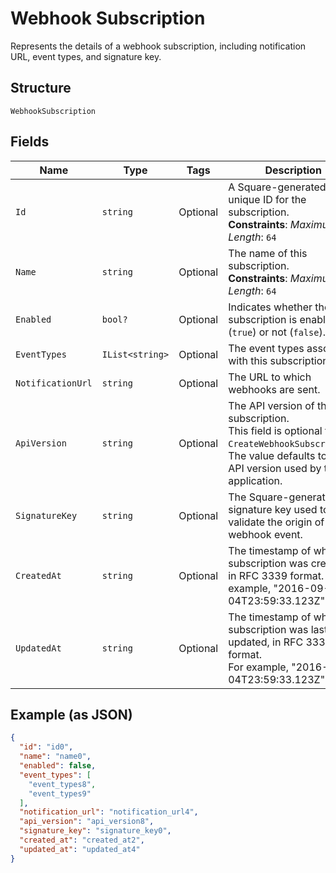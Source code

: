 
# Webhook Subscription

Represents the details of a webhook subscription, including notification URL,
event types, and signature key.

## Structure

`WebhookSubscription`

## Fields

| Name | Type | Tags | Description |
|  --- | --- | --- | --- |
| `Id` | `string` | Optional | A Square-generated unique ID for the subscription.<br>**Constraints**: *Maximum Length*: `64` |
| `Name` | `string` | Optional | The name of this subscription.<br>**Constraints**: *Maximum Length*: `64` |
| `Enabled` | `bool?` | Optional | Indicates whether the subscription is enabled (`true`) or not (`false`). |
| `EventTypes` | `IList<string>` | Optional | The event types associated with this subscription. |
| `NotificationUrl` | `string` | Optional | The URL to which webhooks are sent. |
| `ApiVersion` | `string` | Optional | The API version of the subscription.<br>This field is optional for `CreateWebhookSubscription`.<br>The value defaults to the API version used by the application. |
| `SignatureKey` | `string` | Optional | The Square-generated signature key used to validate the origin of the webhook event. |
| `CreatedAt` | `string` | Optional | The timestamp of when the subscription was created, in RFC 3339 format. For example, "2016-09-04T23:59:33.123Z". |
| `UpdatedAt` | `string` | Optional | The timestamp of when the subscription was last updated, in RFC 3339 format.<br>For example, "2016-09-04T23:59:33.123Z". |

## Example (as JSON)

```json
{
  "id": "id0",
  "name": "name0",
  "enabled": false,
  "event_types": [
    "event_types8",
    "event_types9"
  ],
  "notification_url": "notification_url4",
  "api_version": "api_version8",
  "signature_key": "signature_key0",
  "created_at": "created_at2",
  "updated_at": "updated_at4"
}
```

